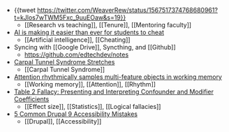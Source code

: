 - {{tweet https://twitter.com/WeaverRew/status/1567517374768680961?t=kJlos7wTWM5Fxc_9uuEOaw&s=19}}
	- [[Research vs teaching]], [[Tenure]], [[Mentoring faculty]]
- [AI is making it easier than ever for students to cheat](https://slate.com/technology/2022/09/ai-students-writing-cheating-sudowrite.html)
	- [[Artificial intelligence]], [[Cheating]]
- Syncing with [[Google Drive]], Syncthing, and [[Github]]
	- https://github.com/edtechdev/notes
- [Carpal Tunnel Syndrome Stretches](https://www.webefit.com/articles_500-599/article_564_CarpalTunnel.html)
	- [[Carpal Tunnel Syndrome]]
- [Attention rhythmically samples multi-feature objects in working memory](https://www.nature.com/articles/s41598-022-18819-z)
	- [[Working memory]], [[Attention]], [[Rhythm]]
- [Table 2 Fallacy: Presenting and Interpreting Confounder and Modifier Coefficients](https://academic.oup.com/aje/article/177/4/292/147738?login=false)
	- [[Effect size]], [[Statistics]], [[Logical fallacies]]
- [5 Common Drupal 9 Accessibility Mistakes](https://mikemadison.net/blog/2020/9/22/5-common-drupal-9-accessibility-mistakes)
	- [[Drupal]], [[Accessibility]]